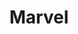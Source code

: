 ---
title: Marvel
crosslinks:
- marvelstudios
- autotldr
- xmen
- livven
- Runaways
- Spiderman
- movies
- indonesia
- whowouldwin
- respectthreads
- DCcomics
- moviescirclejerk
- IAmA
- SuperheroCirclejerk
- pics
- WatchRedditDie
- comicreadingorders
- UnexpectedHamilton
- lego
- MarvelUnlimited
---